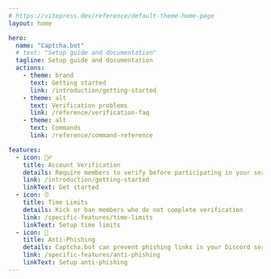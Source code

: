 ```yaml
---
# https://vitepress.dev/reference/default-theme-home-page
layout: home

hero:
  name: "Captcha.bot"
  # text: "Setup guide and documentation"
  tagline: Setup guide and documentation
  actions:
    - theme: brand
      text: Getting started
      link: /introduction/getting-started
    - theme: alt
      text: Verification problems
      link: /reference/verification-faq
    - theme: alt
      text: Commands
      link: /reference/command-reference

features:
  - icon: 👮‍♂️
    title: Account Verification
    details: Require members to verify before participating in your server
    link: /introduction/getting-started
    linkText: Get started
  - icon: ⏰
    title: Time Limits
    details: Kick or ban members who do not complete verification
    link: /specific-features/time-limits
    linkText: Setup time limits
  - icon: 🐠
    title: Anti-Phishing
    details: Captcha.bot can prevent phishing links in your Discord server
    link: /specific-features/anti-phishing
    linkText: Setup anti-phishing
---
```

